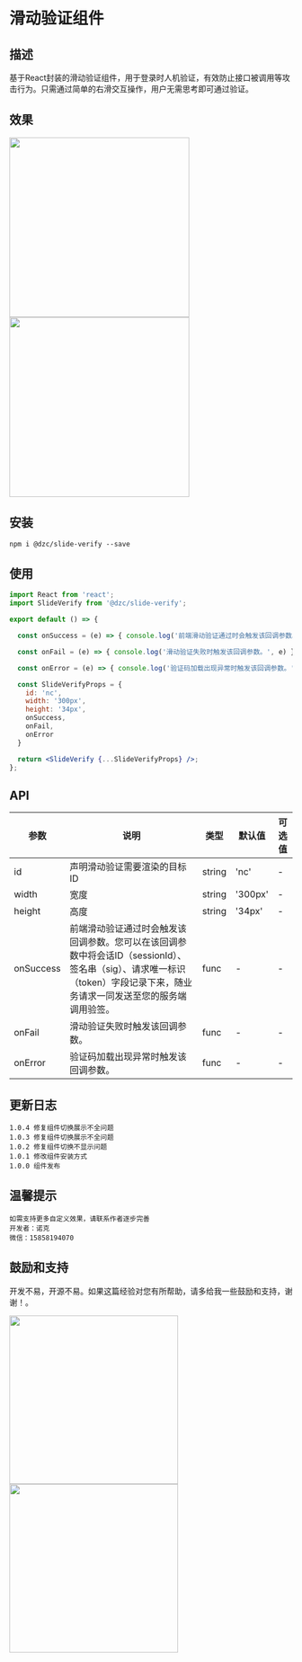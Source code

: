 # 滑动验证组件

## 描述

基于React封装的滑动验证组件，用于登录时人机验证，有效防止接口被调用等攻击行为。只需通过简单的右滑交互操作，用户无需思考即可通过验证。

## 效果

<img src="https://s2.loli.net/2021/12/20/cVabgIUZtSTkJzD.png" width="320"/><img src="https://s2.loli.net/2021/12/20/QckIs3OTuiEdvql.png" width="320"/>

## 安装

```
npm i @dzc/slide-verify --save
```

## 使用

```jsx
import React from 'react';
import SlideVerify from '@dzc/slide-verify';

export default () => {

  const onSuccess = (e) => { console.log('前端滑动验证通过时会触发该回调参数。您可以在该回调参数中将会话ID（sessionId）、签名串（sig）、请求唯一标识（token）字段记录下来，随业务请求一同发送至您的服务端调用验签。', e) }

  const onFail = (e) => { console.log('滑动验证失败时触发该回调参数。', e) }

  const onError = (e) => { console.log('验证码加载出现异常时触发该回调参数。', e) }

  const SlideVerifyProps = {
    id: 'nc',
    width: '300px',
    height: '34px',
    onSuccess,
    onFail,
    onError
  }

  return <SlideVerify {...SlideVerifyProps} />;
};

```

## API

| 参数 | 说明 | 类型 | 默认值 | 可选值 |
| --- | --- | --- | --- | --- |
| id | 声明滑动验证需要渲染的目标ID | string | 'nc' | - |
| width | 宽度 | string | '300px' | - |
| height | 高度 | string | '34px' | - |
| onSuccess | 前端滑动验证通过时会触发该回调参数。您可以在该回调参数中将会话ID（sessionId）、签名串（sig）、请求唯一标识（token）字段记录下来，随业务请求一同发送至您的服务端调用验签。 | func | - | - |
| onFail | 滑动验证失败时触发该回调参数。 | func | - | - |
| onError | 验证码加载出现异常时触发该回调参数。 | func | - | - |


## 更新日志

```
1.0.4 修复组件切换展示不全问题
1.0.3 修复组件切换展示不全问题
1.0.2 修复组件切换不显示问题
1.0.1 修改组件安装方式
1.0.0 组件发布
```

## 温馨提示

```
如需支持更多自定义效果，请联系作者逐步完善
开发者：诺克
微信：15858194070
```

## 鼓励和支持

开发不易，开源不易。如果这篇经验对您有所帮助，请多给我一些鼓励和支持，谢谢！。

<img src="https://i.loli.net/2021/11/12/IgrFyOTfE5AkWpu.jpg" width="300"/><img src="https://i.loli.net/2021/11/12/AMhSpxZX19d5CIq.jpg" width="300"/>
